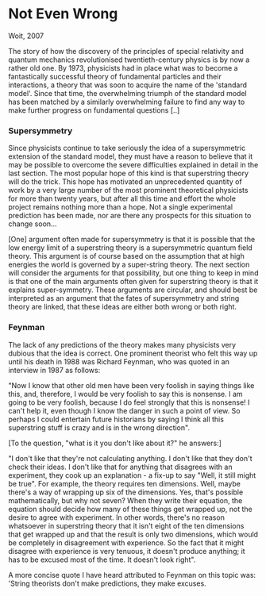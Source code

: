 # Not Even Wrong

Woit, 2007

The story of how the discovery of the principles of special relativity
and quantum mechanics revolutionised twentieth-century physics is by
now a rather old one. By 1973, physicists had in place what was to
become a fantastically successful theory of fundamental particles and
their interactions, a theory that was soon to acquire the name of the
'standard model'. Since that time, the overwhelming triumph of the
standard model has been matched by a similarly overwhelming failure to
find any way to make further progress on fundamental questions [..]

<a name='susy'></a>

### Supersymmetry

Since physicists continue to take seriously the idea of a
supersymmetric extension of the standard model, they must have a
reason to believe that it may be possible to overcome the severe
difficulties explained in detail in the last section. The most popular
hope of this kind is that superstring theory will do the trick. This
hope has motivated an unprecedented quantity of work by a very large
number of the most prominent theoretical physicists for more than
twenty years, but after all this time and effort the whole project
remains nothing more than a hope. Not a single experimental prediction
has been made, nor are there any prospects for this situation to
change soon...

[One] argument often made for supersymmetry is that it is possible
that the low energy limit of a superstring theory is a supersymmetric
quantum field theory. This argument is of course based on the
assumption that at high energies the world is governed by a
super-string theory. The next section will consider the arguments for
that possibility, but one thing to keep in mind is that one of the
main arguments often given for superstring theory is that it explains
super-symmetry. These arguments are circular, and should best be
interpreted as an argument that the fates of supersymmetry and string
theory are linked, that these ideas are either both wrong or both
right.

### Feynman

The lack of any predictions of the theory makes many physicists very
dubious that the idea is correct. One prominent theorist who felt this
way up until his death in 1988 was Richard Feynman, who was quoted in
an interview in 1987 as follows:

"Now I know that other old men have been very foolish in saying things
like this, and, therefore, I would be very foolish to say this is
nonsense. I am going to be very foolish, because I do feel strongly
that this is nonsense! I can't help it, even though I know the danger
in such a point of view. So perhaps I could entertain future
historians by saying I think all this superstring stuff is crazy and
is in the wrong direction".

[To the question, "what is it you don't like about it?" he answers:]

"I don't like that they're not calculating anything. I don't like that
they don't check their ideas. I don't like that for anything that
disagrees with an experiment, they cook up an explanation - a fix-up
to say "Well, it still might be true". For example, the theory
requires ten dimensions. Well, maybe there's a way of wrapping up six
of the dimensions. Yes, that's possible mathematically, but why not
seven? When they write their equation, the equation should decide how
many of these things get wrapped up, not the desire to agree with
experiment. In other words, there's no reason whatsoever in
superstring theory that it isn't eight of the ten dimensions that get
wrapped up and that the result is only two dimensions, which would be
completely in disagreement with experience. So the fact that it might
disagree with experience is very tenuous, it doesn't produce anything;
it has to be excused most of the time. It doesn't look right".

A more concise quote I have heard attributed to Feynman on this topic
was: 'String theorists don't make predictions, they make excuses.
